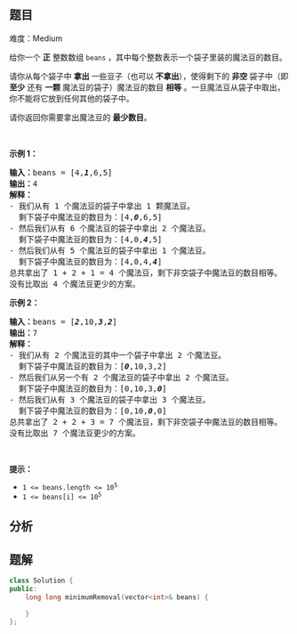 
## 题目
难度：Medium
<p>给你一个 <strong>正</strong>&nbsp;整数数组&nbsp;<code>beans</code>&nbsp;，其中每个整数表示一个袋子里装的魔法豆的数目。</p>

<p>请你从每个袋子中&nbsp;<strong>拿出</strong>&nbsp;一些豆子（也可以<strong>&nbsp;不拿出</strong>），使得剩下的 <strong>非空</strong> 袋子中（即 <strong>至少</strong>&nbsp;还有 <strong>一颗</strong>&nbsp;魔法豆的袋子）魔法豆的数目&nbsp;<strong>相等</strong>&nbsp;。一旦魔法豆从袋子中取出，你不能将它放到任何其他的袋子中。</p>

<p>请你返回你需要拿出魔法豆的 <strong>最少数目</strong>。</p>

<p>&nbsp;</p>

<p><strong>示例 1：</strong></p>

<pre><b>输入：</b>beans = [4,<em><strong>1</strong></em>,6,5]
<b>输出：</b>4
<b>解释：</b>
- 我们从有 1 个魔法豆的袋子中拿出 1 颗魔法豆。
  剩下袋子中魔法豆的数目为：[4,<em><b>0</b></em>,6,5]
- 然后我们从有 6 个魔法豆的袋子中拿出 2 个魔法豆。
  剩下袋子中魔法豆的数目为：[4,0,<em><strong>4</strong></em>,5]
- 然后我们从有 5 个魔法豆的袋子中拿出 1 个魔法豆。
  剩下袋子中魔法豆的数目为：[4,0,4,<em><b>4</b></em>]
总共拿出了 1 + 2 + 1 = 4 个魔法豆，剩下非空袋子中魔法豆的数目相等。
没有比取出 4 个魔法豆更少的方案。
</pre>

<p><strong>示例 2：</strong></p>

<pre><b>输入：</b>beans = [<em><strong>2</strong></em>,10,<em><strong>3</strong></em>,<em><strong>2</strong></em>]
<b>输出：</b>7
<strong>解释：</strong>
- 我们从有 2 个魔法豆的其中一个袋子中拿出 2 个魔法豆。
  剩下袋子中魔法豆的数目为：[<em><strong>0</strong></em>,10,3,2]
- 然后我们从另一个有 2 个魔法豆的袋子中拿出 2 个魔法豆。
  剩下袋子中魔法豆的数目为：[0,10,3,<em><strong>0</strong></em>]
- 然后我们从有 3 个魔法豆的袋子中拿出 3 个魔法豆。
  剩下袋子中魔法豆的数目为：[0,10,<em><strong>0</strong></em>,0]
总共拿出了 2 + 2 + 3 = 7 个魔法豆，剩下非空袋子中魔法豆的数目相等。
没有比取出 7 个魔法豆更少的方案。
</pre>

<p>&nbsp;</p>

<p><strong>提示：</strong></p>

<ul>
	<li><code>1 &lt;= beans.length &lt;= 10<sup>5</sup></code></li>
	<li><code>1 &lt;= beans[i] &lt;= 10<sup>5</sup></code></li>
</ul>

## 分析

## 题解
```cpp
class Solution {
public:
    long long minimumRemoval(vector<int>& beans) {
        
    }
};
```